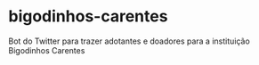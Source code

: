 # bigodinhos-carentes
Bot do Twitter para trazer adotantes e doadores para a instituição Bigodinhos Carentes
